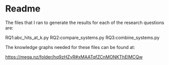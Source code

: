 # Readme

The files that I ran to generate the results for each of the research questions are:

RQ1:abc_hits_at_k.py
RQ2:compare_systems.py
RQ3:combine_systems.py

The knowledge graphs needed for these files can be found at:

https://mega.nz/folder/hq9zHZyR#xMAATqfZCnMONKThElMCQw